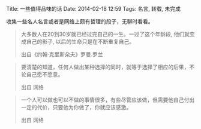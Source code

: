 Title: 一些值得品味的话
Date: 2014-02-18 12:59
Tags: 名言, 转载, 未完成

收集一些名人名言或者是网络上颇有哲理的段子，无聊时看看。

> 大多数人在20到30岁就已经过完自己的一生。一过了这个年龄段, 他们就变成自己的影子, 以后的生命只是在不断重复自己。
> <footer class="text-right">出自《约翰·克里斯朵夫》罗曼.罗兰</footer>

> 要清楚的知道，任何人做出某种选择的同时，就等于选择了相应的后果，不论自己愿不愿意。
> <footer class="text-right">出自 网络</footer>

> 一个人可以做也可以不做的事情很多，有些尽管应该做，但需要他自己付出一定的代价，只要他为你做了，你就应该感激。
> <footer class="text-right">出自 网络</footer>

